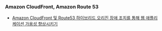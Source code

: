### Amazon CloudFront, Amazon Route 53

- [Amazon CloudFront 및 Route53 하이브리드 오리진 장애 조치를 통해 웹 애플리케이션 가용성 향상시키기](https://aws.amazon.com/ko/blogs/tech/improve-web-application-availability-with-cloudfront-and-route53-hybrid-origin-failover/)